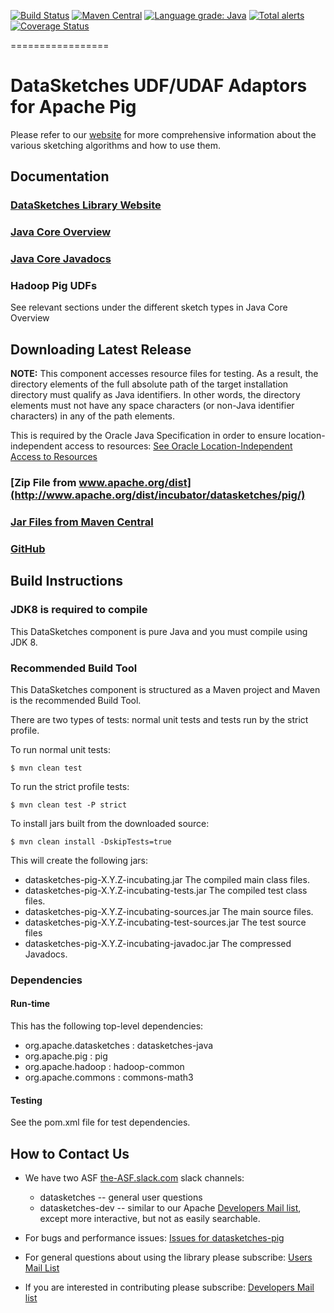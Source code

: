 <!--
    Licensed to the Apache Software Foundation (ASF) under one
    or more contributor license agreements.  See the NOTICE file
    distributed with this work for additional information
    regarding copyright ownership.  The ASF licenses this file
    to you under the Apache License, Version 2.0 (the
    "License"); you may not use this file except in compliance
    with the License.  You may obtain a copy of the License at

      http://www.apache.org/licenses/LICENSE-2.0

    Unless required by applicable law or agreed to in writing,
    software distributed under the License is distributed on an
    "AS IS" BASIS, WITHOUT WARRANTIES OR CONDITIONS OF ANY
    KIND, either express or implied.  See the License for the
    specific language governing permissions and limitations
    under the License.
-->

[![Build Status](https://travis-ci.org/apache/incubator-datasketches-pig.svg?branch=master)](https://travis-ci.org/apache/incubator-datasketches-pig)
[![Maven Central](https://maven-badges.herokuapp.com/maven-central/org.apache.datasketches/datasketches-pig/badge.svg)](https://maven-badges.herokuapp.com/maven-central/org.apache.datasketches/datasketches-pig)
[![Language grade: Java](https://img.shields.io/lgtm/grade/java/g/apache/incubator-datasketches-pig.svg?logo=lgtm&logoWidth=18)](https://lgtm.com/projects/g/apache/incubator-datasketches-pig/context:java)
[![Total alerts](https://img.shields.io/lgtm/alerts/g/apache/incubator-datasketches-pig.svg?logo=lgtm&logoWidth=18)](https://lgtm.com/projects/g/apache/incubator-datasketches-pig/alerts/)
[![Coverage Status](https://coveralls.io/repos/github/apache/incubator-datasketches-pig/badge.svg?branch=master)](https://coveralls.io/github/apache/incubator-datasketches-pig?branch=master)

=================

# DataSketches UDF/UDAF Adaptors for Apache Pig 
Please refer to our [website](https://datasketches.apache.org) for more comprehensive information about the various sketching algorithms and how to use them.

## Documentation

### [DataSketches Library Website](https://datasketches.apache.org/)

### [Java Core Overview](https://datasketches.apache.org/docs/TheChallenge.html)

### [Java Core Javadocs](https://datasketches.apache.org/api/core/snapshot/apidocs/index.html)

### Hadoop Pig UDFs 
See relevant sections under the different sketch types in Java Core Overview


## Downloading Latest Release
__NOTE:__ This component accesses resource files for testing. As a result, the directory elements of the full absolute path of the target installation directory 
    must qualify as Java identifiers. In other words, the directory elements must not have any space characters (or non-Java identifier characters) in any of the path elements.
    
This is required by the Oracle Java Specification in order to ensure location-independent 
    access to resources: [See Oracle Location-Independent Access to Resources](https://docs.oracle.com/javase/8/docs/technotes/guides/lang/resources.html)

### [Zip File from www.apache.org/dist](http://www.apache.org/dist/incubator/datasketches/pig/)

### [Jar Files from Maven Central](https://repository.apache.org/content/repositories/releases/org/apache/datasketches/datasketches-pig/)

### [GitHub](https://github.com/apache/incubator-datasketches-pig/releases)

## Build Instructions

### JDK8 is required to compile
This DataSketches component is pure Java and you must compile using JDK 8.

### Recommended Build Tool
This DataSketches component is structured as a Maven project and Maven is the recommended Build Tool.

There are two types of tests: normal unit tests and tests run by the strict profile.  

To run normal unit tests:

    $ mvn clean test

To run the strict profile tests:

    $ mvn clean test -P strict

To install jars built from the downloaded source:

    $ mvn clean install -DskipTests=true

This will create the following jars:

* datasketches-pig-X.Y.Z-incubating.jar The compiled main class files.
* datasketches-pig-X.Y.Z-incubating-tests.jar The compiled test class files.
* datasketches-pig-X.Y.Z-incubating-sources.jar The main source files.
* datasketches-pig-X.Y.Z-incubating-test-sources.jar The test source files
* datasketches-pig-X.Y.Z-incubating-javadoc.jar  The compressed Javadocs.

### Dependencies

#### Run-time
This has the following top-level dependencies:

* org.apache.datasketches : datasketches-java
* org.apache.pig : pig
* org.apache.hadoop : hadoop-common
* org.apache.commons : commons-math3

#### Testing
See the pom.xml file for test dependencies.

## How to Contact Us
* We have two ASF [the-ASF.slack.com](http://the-ASF.slack.com) slack channels:
    * datasketches -- general user questions
    * datasketches-dev -- similar to our Apache [Developers Mail list](https://lists.apache.org/list.html?dev@datasketches.apache.org), except more interactive, but not as easily searchable.

* For bugs and performance issues: [Issues for datasketches-pig](https://github.com/apache/incubator-datasketches-pig/issues) 

* For general questions about using the library please subscribe: [Users Mail List](https://lists.apache.org/list.html?users@datasketches.apache.org)

* If you are interested in contributing please subscribe: [Developers Mail list](https://lists.apache.org/list.html?dev@datasketches.apache.org)
